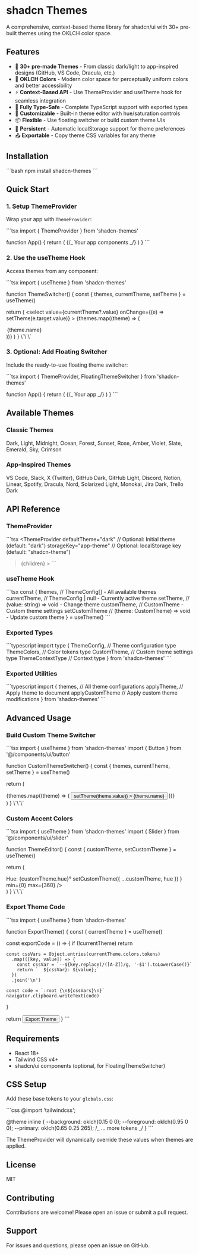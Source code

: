 # shadcn Themes

A comprehensive, context-based theme library for shadcn/ui with 30+ pre-built themes using the OKLCH color space.

## Features

- 🎨 **30+ pre-made Themes** - From classic dark/light to app-inspired designs (GitHub, VS Code, Dracula, etc.)
- 🌈 **OKLCH Colors** - Modern color space for perceptually uniform colors and better accessibility
- ⚡ **Context-Based API** - Use ThemeProvider and useTheme hook for seamless integration
- 🎯 **Fully Type-Safe** - Complete TypeScript support with exported types
- 🔧 **Customizable** - Built-in theme editor with hue/saturation controls
- 📦 **Flexible** - Use floating switcher or build custom theme UIs
- 💾 **Persistent** - Automatic localStorage support for theme preferences
- 📤 **Exportable** - Copy theme CSS variables for any theme

## Installation

\`\`\`bash
npm install shadcn-themes
\`\`\`

## Quick Start

### 1. Setup ThemeProvider

Wrap your app with `ThemeProvider`:

\`\`\`tsx
import { ThemeProvider } from 'shadcn-themes'

function App() {
return (
<ThemeProvider defaultTheme="dark" storageKey="app-theme">
{/_ Your app components _/}
</ThemeProvider>
)
}
\`\`\`

### 2. Use the useTheme Hook

Access themes from any component:

\`\`\`tsx
import { useTheme } from 'shadcn-themes'

function ThemeSwitcher() {
const { themes, currentTheme, setTheme } = useTheme()

return (
<select
value={currentTheme?.value}
onChange={(e) => setTheme(e.target.value)} >
{themes.map((theme) => (

<option key={theme.value} value={theme.value}>
{theme.name}
</option>
))}
</select>
)
}
\`\`\`

### 3. Optional: Add Floating Switcher

Include the ready-to-use floating theme switcher:

\`\`\`tsx
import { ThemeProvider, FloatingThemeSwitcher } from 'shadcn-themes'

function App() {
return (
<ThemeProvider defaultTheme="dark" storageKey="app-theme">
{/_ Your app _/}
<FloatingThemeSwitcher />
</ThemeProvider>
)
}
\`\`\`

## Available Themes

### Classic Themes

Dark, Light, Midnight, Ocean, Forest, Sunset, Rose, Amber, Violet, Slate, Emerald, Sky, Crimson

### App-Inspired Themes

VS Code, Slack, X (Twitter), GitHub Dark, GitHub Light, Discord, Notion, Linear, Spotify, Dracula, Nord, Solarized Light, Monokai, Jira Dark, Trello Dark

## API Reference

### ThemeProvider

\`\`\`tsx
<ThemeProvider
defaultTheme="dark" // Optional: Initial theme (default: "dark")
storageKey="app-theme" // Optional: localStorage key (default: "shadcn-theme")

> {children}
> </ThemeProvider> > \`\`\`

### useTheme Hook

\`\`\`tsx
const {
themes, // ThemeConfig[] - All available themes
currentTheme, // ThemeConfig | null - Currently active theme
setTheme, // (value: string) => void - Change theme
customTheme, // CustomTheme - Custom theme settings
setCustomTheme // (theme: CustomTheme) => void - Update custom theme
} = useTheme()
\`\`\`

### Exported Types

\`\`\`typescript
import type {
ThemeConfig, // Theme configuration type
ThemeColors, // Color tokens type
CustomTheme, // Custom theme settings type
ThemeContextType // Context type
} from 'shadcn-themes'
\`\`\`

### Exported Utilities

\`\`\`typescript
import {
themes, // All theme configurations
applyTheme, // Apply theme to document
applyCustomTheme // Apply custom theme modifications
} from 'shadcn-themes'
\`\`\`

## Advanced Usage

### Build Custom Theme Switcher

\`\`\`tsx
import { useTheme } from 'shadcn-themes'
import { Button } from '@/components/ui/button'

function CustomThemeSwitcher() {
const { themes, currentTheme, setTheme } = useTheme()

return (

<div className="grid gap-2">
{themes.map((theme) => (
<Button
key={theme.value}
variant={currentTheme?.value === theme.value ? 'default' : 'ghost'}
onClick={() => setTheme(theme.value)} >
{theme.name}
</Button>
))}
</div>
)
}
\`\`\`

### Custom Accent Colors

\`\`\`tsx
import { useTheme } from 'shadcn-themes'
import { Slider } from '@/components/ui/slider'

function ThemeEditor() {
const { customTheme, setCustomTheme } = useTheme()

return (

<div className="space-y-4">
<div>
<label>Hue: {customTheme.hue}°</label>
<Slider
value={[customTheme.hue]}
onValueChange={([hue]) =>
setCustomTheme({ ...customTheme, hue })
}
min={0}
max={360}
/>
</div>
</div>
)
}
\`\`\`

### Export Theme Code

\`\`\`tsx
import { useTheme } from 'shadcn-themes'

function ExportTheme() {
const { currentTheme } = useTheme()

const exportCode = () => {
if (!currentTheme) return

    const cssVars = Object.entries(currentTheme.colors.tokens)
      .map(([key, value]) => {
        const cssVar = `--${key.replace(/([A-Z])/g, '-$1').toLowerCase()}`
        return `  ${cssVar}: ${value};`
      })
      .join('\n')

    const code = `:root {\n${cssVars}\n}`
    navigator.clipboard.writeText(code)

}

return <button onClick={exportCode}>Export Theme</button>
}
\`\`\`

## Requirements

- React 18+
- Tailwind CSS v4+
- shadcn/ui components (optional, for FloatingThemeSwitcher)

## CSS Setup

Add these base tokens to your `globals.css`:

\`\`\`css
@import 'tailwindcss';

@theme inline {
--background: oklch(0.15 0 0);
--foreground: oklch(0.95 0 0);
--primary: oklch(0.65 0.25 265);
/_ ... more tokens _/
}
\`\`\`

The ThemeProvider will dynamically override these values when themes are applied.

## License

MIT

## Contributing

Contributions are welcome! Please open an issue or submit a pull request.

## Support

For issues and questions, please open an issue on GitHub.
